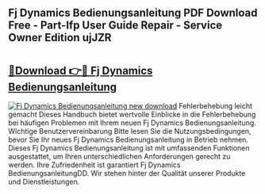 ## Fj Dynamics Bedienungsanleitung PDF Download Free - Part-Ifp User Guide Repair - Service Owner Edition ujJZR

# <h2><a href="http://df5jg8b.blite.top/?on=Fj+Dynamics+Bedienungsanleitung">🔗Download 👉🔴 Fj Dynamics Bedienungsanleitung</a></h2>

[![Fj Dynamics Bedienungsanleitung new download](https://i.imgur.com/lujVjoI.png)](http://df5jg8b.blite.top/?on=Fj+Dynamics+Bedienungsanleitung)
Fehlerbehebung leicht gemacht Dieses Handbuch bietet wertvolle Einblicke in die Fehlerbehebung bei häufigen Problemen mit Ihrem neuen Fj Dynamics Bedienungsanleitung. Wichtige Benutzervereinbarung Bitte lesen Sie die Nutzungsbedingungen, bevor Sie Ihr neues Fj Dynamics Bedienungsanleitung in Betrieb nehmen. Dieses Fj Dynamics Bedienungsanleitung ist mit umfassenden Funktionen ausgestattet, um Ihren unterschiedlichen Anforderungen gerecht zu werden. Ihre Zufriedenheit ist garantiert Fj Dynamics BedienungsanleitungDD. Wir stehen hinter der Qualität unserer Produkte und Dienstleistungen.
